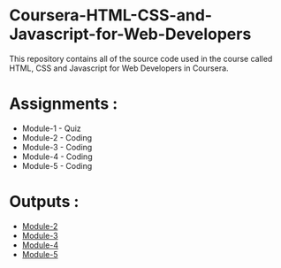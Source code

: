 # Coursera-HTML-CSS-and-Javascript-for-Web-Developers

This repository contains all of the source code used in the course called HTML, CSS and Javascript for Web Developers in Coursera.


# Assignments :

* Module-1 - Quiz 
* Module-2 - Coding
* Module-3 - Coding
* Module-4 - Coding
* Module-5 - Coding


# Outputs :

* [Module-2](https://ajaykoushik13.github.io/Coursera-HTML-CSS-and-JavaScript-for-Web-Developers/Assignments/Module%202/)
* [Module-3](https://ajaykoushik13.github.io/Coursera-HTML-CSS-and-JavaScript-for-Web-Developers/Assignments/Module%203/)
* [Module-4](https://ajaykoushik13.github.io/Coursera-HTML-CSS-and-JavaScript-for-Web-Developers/Assignments/Module%204/)
* [Module-5](https://ajaykoushik13.github.io/Coursera-HTML-CSS-and-JavaScript-for-Web-Developers/Assignments/Module%205/)
